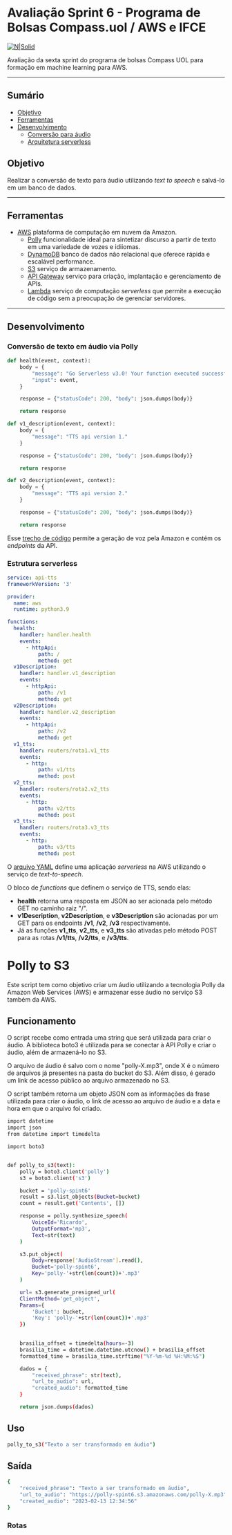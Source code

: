 # Avaliação Sprint 6 - Programa de Bolsas Compass.uol / AWS e IFCE

[![N|Solid](https://upload.wikimedia.org/wikipedia/commons/thumb/f/f3/LogoCompasso-positivo.png/440px-LogoCompasso-positivo.png)](https://compass.uol/pt/home/)

Avaliação da sexta sprint do programa de bolsas Compass UOL para formação em machine learning para AWS.

***

## Sumário
* [Objetivo](#objetivo)
* [Ferramentas](#ferramentas)
* [Desenvolvimento](#desenvolvimento)
  * [Conversão para áudio](#conversão-de-texto-em-áudio-via-polly)
  * [Arquitetura serverless](#estrutura-serverless)

## Objetivo

Realizar a conversão de texto para áudio utilizando *text to speech* e salvá-lo em um banco de dados.

***

## Ferramentas

* [AWS](https://aws.amazon.com/pt/) plataforma de computação em nuvem da Amazon.
  * [Polly](https://aws.amazon.com/polly/) funcionalidade ideal para sintetizar discurso a partir de texto em uma variedade de vozes e idiiomas.
  * [DynamoDB](https://aws.amazon.com/dynamodb/) banco de dados não relacional que oferece rápida e escalável performance.
  * [S3](https://aws.amazon.com/s3/) serviço de armazenamento.
  * [API Gateway](https://aws.amazon.com/api-gateway/) serviço para criação, implantação e gerenciamento de APIs.
  * [Lambda](https://aws.amazon.com/lambda/) serviço de computação *serverless* que permite a execução de código sem a preocupação de gerenciar servidores.

***

## Desenvolvimento

### Conversão de texto em áudio via Polly

```py
def health(event, context):
    body = {
        "message": "Go Serverless v3.0! Your function executed successfully!",
        "input": event,
    }

    response = {"statusCode": 200, "body": json.dumps(body)}

    return response

def v1_description(event, context):
    body = {
        "message": "TTS api version 1."
    }

    response = {"statusCode": 200, "body": json.dumps(body)}

    return response

def v2_description(event, context):
    body = {
        "message": "TTS api version 2."
    }

    response = {"statusCode": 200, "body": json.dumps(body)}

    return response
```
Esse [trecho de código](https://github.com/Compass-pb-aws-2022-IFCE/sprint-6-pb-aws-ifce/blob/Grupo-5/api-tts/handler.py) permite a geração de voz pela Amazon e contém os *endpoints* da API.

### Estrutura serverless

```yml
service: api-tts
frameworkVersion: '3'

provider:
  name: aws
  runtime: python3.9

functions:
  health:
    handler: handler.health
    events:
      - httpApi:
          path: /
          method: get
  v1Description:
    handler: handler.v1_description
    events:
      - httpApi:
          path: /v1
          method: get
  v2Description:
    handler: handler.v2_description
    events:
      - httpApi:
          path: /v2
          method: get
  v1_tts:
    handler: routers/rota1.v1_tts
    events:
      - http:
          path: v1/tts
          method: post
  v2_tts:
    handler: routers/rota2.v2_tts
    events:
      - http:
          path: v2/tts
          method: post
  v3_tts:
    handler: routers/rota3.v3_tts
    events:
      - http:
          path: v3/tts
          method: post
```

O [arquivo YAML](https://github.com/Compass-pb-aws-2022-IFCE/sprint-6-pb-aws-ifce/blob/Grupo-5/api-tts/serverless.yml) define uma aplicação *serverless* na AWS utilizando o serviço de *text-to-speech*.

O bloco de *functions* que definem o serviço de TTS, sendo elas:
* **health** retorna uma resposta em JSON ao ser acionada pelo método GET no caminho raiz "/".
* **v1Description**, **v2Description**, e **v3Description** são acionadas por um GET para os endpoints **/v1**, **/v2**, **/v3** respectivamente.
* Já as funções **v1_tts**, **v2_tts**, e **v3_tts** são ativadas pelo método POST para as rotas **/v1/tts**, **/v2/tts**, e **/v3/tts**.

# Polly to S3
Este script tem como objetivo criar um áudio utilizando a tecnologia Polly da Amazon Web Services (AWS) e armazenar esse áudio no serviço S3 também da AWS.

## Funcionamento 
O script recebe como entrada uma string que será utilizada para criar o áudio. A biblioteca boto3 é utilizada para se conectar à API Polly e criar o áudio, além de armazená-lo no S3.

O arquivo de áudio é salvo com o nome "polly-X.mp3", onde X é o número de arquivos já presentes na pasta do bucket do S3. Além disso, é gerado um link de acesso público ao arquivo armazenado no S3.

O script também retorna um objeto JSON com as informações da frase utilizada para criar o áudio, o link de acesso ao arquivo de áudio e a data e hora em que o arquivo foi criado.
```sh
import datetime
import json
from datetime import timedelta

import boto3


def polly_to_s3(text):
    polly = boto3.client('polly')
    s3 = boto3.client('s3')

    bucket = 'polly-spint6'
    result = s3.list_objects(Bucket=bucket)
    count = result.get('Contents', [])

    response = polly.synthesize_speech(
        VoiceId='Ricardo',
        OutputFormat='mp3',
        Text=str(text)
    )

    s3.put_object(
        Body=response['AudioStream'].read(),
        Bucket='polly-spint6',
        Key='polly-'+str(len(count))+'.mp3'
    )

    url= s3.generate_presigned_url(
    ClientMethod='get_object',
    Params={
        'Bucket': bucket,
        'Key': 'polly-'+str(len(count))+'.mp3'
    })
    

    brasilia_offset = timedelta(hours=-3)
    brasilia_time = datetime.datetime.utcnow() + brasilia_offset
    formatted_time = brasilia_time.strftime("%Y-%m-%d %H:%M:%S")

    dados = {
        "received_phrase": str(text),
        "url_to_audio": url,
        "created_audio": formatted_time
    }

    return json.dumps(dados)


```

## Uso

```sh
polly_to_s3("Texto a ser transformado em áudio")
```
## Saída
```sh
{
    "received_phrase": "Texto a ser transformado em áudio",
    "url_to_audio": "https://polly-spint6.s3.amazonaws.com/polly-X.mp3",
    "created_audio": "2023-02-13 12:34:56"
}
```


### Rotas
